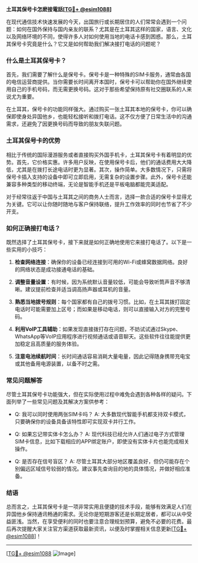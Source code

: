 **土耳其保号卡怎麽接電話[[TG💪+ @esim1088](https://t.me/s/esim1088)]**

在现代通信技术快速发展的今天，出国旅行或长期居住的人们常常会遇到一个问题：如何在国外保持与国内亲友的联系？尤其是在土耳其这样的国家，语言、文化以及网络环境的不同，使得许多人对如何使用当地的电话卡感到困惑。那么，土耳其保号卡究竟是什么？它又是如何帮助我们解决接打电话的问题呢？

### 什么是土耳其保号卡？

首先，我们需要了解什么是保号卡。保号卡是一种特殊的SIM卡服务，通常由各国的电信运营商提供。当你需要长时间离开本国时，保号卡可以帮助你在国外继续使用自己的手机号码，而无需更换号码。这对于那些希望保持原有社交圈联系的人来说尤为重要。

在土耳其，保号卡的功能同样强大。通过购买一张土耳其本地的保号卡，你可以确保即使身处异国他乡，也能轻松接听和拨打电话。这不仅方便了日常生活中的沟通需求，还避免了因更换号码而导致的朋友失联问题。

### 土耳其保号卡的优势

相比于传统的国际漫游服务或者直接购买外国手机卡，土耳其保号卡有着明显的优势。首先，它价格实惠。许多用户反映，在使用保号卡后，他们的通话费用大大降低，尤其是在拨打长途电话时更为显著。其次，操作简单。大多数情况下，只需将保号卡插入支持的设备中即可立即启用，无需复杂的设置步骤。此外，保号卡还能兼容多种类型的移动终端，无论是智能手机还是平板电脑都能完美适配。

对于经常往返于中国与土耳其之间的商务人士而言，选择一款合适的保号卡显得尤为关键。它可以让你随时随地与客户保持联络，提升工作效率的同时也节省了不少开支。

### 如何正确接打电话？

既然选择了土耳其保号卡，接下来就是如何正确地使用它来接打电话了。以下是一些实用的小技巧：

1. **检查网络连接**：确保你的设备已经连接到可用的Wi-Fi或蜂窝数据网络。良好的网络状态是成功接通电话的基础。
   
2. **调整音量设置**：有时候，因为系统默认音量较低，可能会导致听筒声音不够清晰。建议提前检查并适当调高扬声器或耳机的音量。

3. **熟悉当地拨号规则**：每个国家都有自己的拨号习惯。比如，在土耳其拨打固定电话时可能需要加上区号；而如果是移动电话，则可以直接输入对方的完整号码。

4. **利用VoIP工具辅助**：如果发现直接拨打存在问题，不妨试试通过Skype、WhatsApp等VoIP应用程序进行视频通话或语音聊天。这些软件往往能提供更加稳定且高质量的服务体验。

5. **注意电池续航时间**：长时间通话容易消耗大量电量，因此记得随身携带充电宝或其他备用电源装置，以备不时之需。

### 常见问题解答

尽管土耳其保号卡功能强大，但在实际使用过程中难免会遇到各种各样的疑问。下面列举了一些常见问题及其解决方案供参考：

- Q: 我可以同时使用两张SIM卡吗？
   A: 大多数现代智能手机都支持双卡模式，只要确保你的设备具备该特性即可实现双卡并行工作。

- Q: 如果忘记带实体卡怎么办？
   A: 现代科技已经允许人们通过电子方式管理SIM卡信息，比如下载相应的APP绑定账户，即使没有实体卡片也能完成相关操作。

- Q: 是否存在信号盲区？
   A: 尽管土耳其大部分地区覆盖良好，但仍可能存在个别偏远区域信号较弱的情况。建议事先查询目的地的具体情况，并做好相应准备。

### 结语

总而言之，土耳其保号卡是一项非常实用且便捷的技术手段，能够有效满足人们在异国他乡保持通讯畅通的需求。无论你是短期游客还是长期定居者，都可以从中受益匪浅。当然，在享受便利的同时也要注意合理规划预算，避免不必要的花费。最后再次提醒大家关注官方渠道获取最新资讯，以便及时掌握相关信息更新[[TG💪+ @esim1088](https://t.me/s/esim1088)]！

---

[[TG💪+ @esim1088](https://t.me/s/esim1088) ![Image](https://i.postimg.cc/4NQfJmqS/Snipaste-2025-05-13-00-14-12.png)]